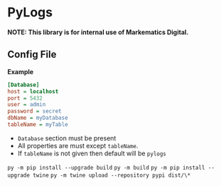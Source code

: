 # PyLogs

**NOTE: This library is for internal use of Markematics Digital.**

## Config File

**Example**

```ini
[Database]
host = localhost
port = 5432
user = admin
password = secret
dbName = myDatabase
tableName = myTable
```

- `Database` section must be present
- All properties are must except `tableName`.
- If `tableName` is not given then default will be `pylogs`

`py -m pip install --upgrade build`
`py -m build`
`py -m pip install --upgrade twine`
`py -m twine upload --repository pypi dist/\*`
